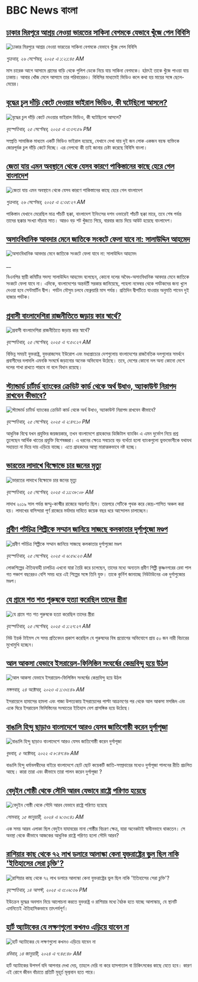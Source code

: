 # BBC News বাংলা## [ঢাকার মিরপুরে আশ্রয় নেওয়া ভারতের সাকিনা বেগমকে যেভাবে খুঁজে পেল বিবিসি ](https://www.bbc.com/bengali/articles/cddmg72zjgjo?at_medium=RSS&at_campaign=rss?at_campaign=githubrss)![ঢাকার মিরপুরে আশ্রয় নেওয়া ভারতের সাকিনা বেগমকে যেভাবে খুঁজে পেল বিবিসি ](https://ichef.bbci.co.uk/ace/ws/240/cpsprodpb/4755/live/6c2f43f0-9a30-11f0-928c-71dbb8619e94.jpg)_শুক্রবার, ২৬ সেপ্টেম্বর, ২০২৫ এ ১:২১:৪৫ AM_মাস চারেক আগে আসামে গ্রামের বাড়ি থেকে পুলিশ ডেকে নিয়ে যায় সাকিনা বেগমকে। হঠাৎই তাকে খুঁজে পাওয়া যায় ঢাকায়। আবার খোঁজ মেলে আসামে তার পরিবারেরও। বিবিসির মাধ্যমেই ভিডিও কলে কথা হয় মায়ের সঙ্গে ছেলে-মেয়ের।## [বৃদ্ধের চুল দাঁড়ি কেটে দেওয়ার ভাইরাল ভিডিও, কী ঘটেছিলো আসলে?](https://www.bbc.com/bengali/articles/cn8318np982o?at_medium=RSS&at_campaign=rss?at_campaign=githubrss)![বৃদ্ধের চুল দাঁড়ি কেটে দেওয়ার ভাইরাল ভিডিও, কী ঘটেছিলো আসলে?](https://ichef.bbci.co.uk/ace/ws/240/cpsprodpb/deb1/live/d6cf0300-9a1f-11f0-89b7-f92e020b4774.jpg)_বৃহস্পতিবার, ২৫ সেপ্টেম্বর, ২০২৫ এ ৩:৩৭:৫৯ PM_সম্প্রতি সামাজিক মাধ্যমে একটি ভিডিও ভাইরাল হয়েছে, যেখানে দেখা যায় দুই জন লোক একজন বয়স্ক ব্যক্তিকে জোরপূর্বক চুল দাঁড়ি কেটে দিচ্ছে। এর নেপথ্যে কী তাই জানার চেষ্টা করেছে বিবিসি বাংলা।## [জেতা যায় এমন অবস্থানে থেকে যেসব কারণে পাকিস্তানের কাছে হেরে গেল বাংলাদেশ](https://www.bbc.com/bengali/articles/c0ezrnjwl84o?at_medium=RSS&at_campaign=rss?at_campaign=githubrss)![জেতা যায় এমন অবস্থানে থেকে যেসব কারণে পাকিস্তানের কাছে হেরে গেল বাংলাদেশ](https://ichef.bbci.co.uk/ace/ws/240/cpsprodpb/2ec7/live/fcfcca70-9a4d-11f0-92db-77261a15b9d2.jpg)_শুক্রবার, ২৬ সেপ্টেম্বর, ২০২৫ এ ২:৩৫:২৭ AM_পাকিস্তান যেখানে মেরেছিল মাত্র পাঁচটি ছক্কা, বাংলাদেশ ইনিংসের দশম ওভারেই পাঁচটি ছক্কা মারে, তবে শেষ পর্যন্ত তাদের ছক্কার সংখ্যা দাঁড়ায় সাত। আরও বড় শট খুঁজতে গিয়ে, বারবার ক্যাচ দিয়ে আউট হয়েছে বাংলাদেশ।## [অসাংবিধানিক আবদার মেনে জাতিকে সংকটে ফেলা যাবে না: সালাউদ্দিন আহমেদ](https://www.bbc.co.uk/bengali/live/c4gk91k6p96t?at_medium=RSS&at_campaign=rss?at_campaign=githubrss)![অসাংবিধানিক আবদার মেনে জাতিকে সংকটে ফেলা যাবে না: সালাউদ্দিন আহমেদ](https://ichef.bbci.co.uk/ace/standard/240/cpsprodpb/6f60/live/67f9b8f0-9a22-11f0-97f5-bd38218a3641.jpg)__বিএনপির স্থায়ী কমিটির সদস্য সালাউদ্দিন আহমেদ বলেছেন, কোনো দলের অবৈধ-অসাংবিধানিক আবদার মেনে জাতিকে সংকটে ফেলা যাবে না। এদিকে, বাংলাদেশের অন্তর্বর্তী সরকার জানিয়েছে, পহেলা নভেম্বর থেকে পর্যটকদের জন্য খুলে দেওয়া হবে সেন্টমার্টিন দ্বীপ। পর্যটন মৌসুম চলবে ফেব্রুয়ারি মাস পর্যন্ত। প্রতিদিন দ্বীপটিতে যাওয়ার অনুমতি পাবেন দুই হাজার পর্যটক।## [প্রবাসী বাংলাদেশিরা রাজনীতিতে জড়ায় কার স্বার্থে?](https://www.bbc.com/bengali/articles/c4gqv4xyvleo?at_medium=RSS&at_campaign=rss?at_campaign=githubrss)![প্রবাসী বাংলাদেশিরা রাজনীতিতে জড়ায় কার স্বার্থে?](https://ichef.bbci.co.uk/ace/ws/240/cpsprodpb/d39f/live/018747c0-99a2-11f0-92db-77261a15b9d2.png)_বৃহস্পতিবার, ২৫ সেপ্টেম্বর, ২০২৫ এ ৭:৫০:২৭ AM_বিভিন্ন সময়ই যুক্তরাষ্ট্র, যুক্তরাজ্যসহ ইউরোপ এবং মধ্যপ্রাচ্যের দেশগুলোয় বাংলাদেশের রাজনৈতিক দলগুলোর সমর্থনে প্রবাসীদের দলাদলি এমনকি সংঘর্ষে জড়ানোর অনেক অভিযোগ উঠেছে। তবে, দেশের কোনো দল অন্য কোনো দেশে দলের শাখা রাখতে পারবে না বলে বিধান রয়েছে।## [স্ট্যান্ডার্ড চার্টার্ড ব্যাংকের ক্রেডিট কার্ড থেকে অর্থ উধাও, অ্যাকাউন্ট নিরাপদ রাখবেন কীভাবে?](https://www.bbc.com/bengali/articles/cewnjv8j08go?at_medium=RSS&at_campaign=rss?at_campaign=githubrss)![স্ট্যান্ডার্ড চার্টার্ড ব্যাংকের ক্রেডিট কার্ড থেকে অর্থ উধাও, অ্যাকাউন্ট নিরাপদ রাখবেন কীভাবে?](https://ichef.bbci.co.uk/ace/ws/240/cpsprodpb/1287/live/066470e0-9a12-11f0-92db-77261a15b9d2.jpg)_বৃহস্পতিবার, ২৫ সেপ্টেম্বর, ২০২৫ এ ২:৪৭:১০ PM_আধুনিক বিশ্বে যখন প্রযুক্তির জয়জয়কার, তখন বাংলাদেশে গ্রাহকদের ডিজিটাল ব্যাংকিং এ এমন দুর্ভোগ নিয়ে প্রশ্ন তুলেছেন আর্থিক খাতের প্রযুক্তি বিশেষজ্ঞরা। এ ধরনের ক্ষেত্রে সবচেয়ে বড় ব্যর্থতা হলো ব্যাংকগুলো ভুক্তভোগীকে যথাযথ সহায়তা না দিয়ে দায় এড়িয়ে যাচ্ছে। এতে গ্রাহকদের আস্থা মারাত্মকভাবে নষ্ট হচ্ছে।## [ভারতের লাদাখে বিক্ষোভে চার জনের মৃত্যু](https://www.bbc.com/bengali/articles/c9dx9zl1g1vo?at_medium=RSS&at_campaign=rss?at_campaign=githubrss)![ভারতের লাদাখে বিক্ষোভে চার জনের মৃত্যু](https://ichef.bbci.co.uk/ace/ws/240/cpsprodpb/b07f/live/1eefabf0-99fb-11f0-97f5-bd38218a3641.jpg)_বৃহস্পতিবার, ২৫ সেপ্টেম্বর, ২০২৫ এ ১১:৩৮:০৮ AM_লাদাখ ২০১৯ সাল পর্যন্ত জম্মু-কাশ্মীর রাজ্যের অন্তর্গত ছিল। তারপরে সেটিকে পৃথক করে কেন্দ্র-শাসিত অঞ্চল করা হয়। লাদাখের বাসিন্দারা পূর্ণ রাজ্যের মর্যাদার দাবিতে কয়েক বছর ধরে আন্দোলন চালাচ্ছেন।## [প্রবীণ পটচিত্র শিল্পীকে সম্মান জানিয়ে সাজছে কলকাতার দুর্গাপুজো মণ্ডপ](https://www.bbc.com/bengali/articles/cy8rr4kd1y3o?at_medium=RSS&at_campaign=rss?at_campaign=githubrss)![প্রবীণ পটচিত্র শিল্পীকে সম্মান জানিয়ে সাজছে কলকাতার দুর্গাপুজো মণ্ডপ](https://ichef.bbci.co.uk/ace/ws/240/cpsprodpb/c5af/live/a159d1f0-9871-11f0-8ac5-61a603230ddd.jpg)_বৃহস্পতিবার, ২৫ সেপ্টেম্বর, ২০২৫ এ ৬:৫৯:২৩ AM_লোকশিল্পের ঐতিহ্যবাহী চালচিত্র এখনো যারা তৈরি করে চলেছেন, তাদের মধ্যে অন্যতম প্রবীণ শিল্পী কৃষ্ণনগরের রেবা পাল গত পঞ্চাশ বছরেরও বেশি সময় ধরে এই শিল্পের সঙ্গে তিনি যুক্ত। তাকে কুর্নিশ জানাচ্ছে নিউটাউনের এক দুর্গাপুজোর মণ্ডপ।## [যে গ্রামে শত শত পুরুষকে হত্যা করেছিল তাদের স্ত্রীরা](https://www.bbc.com/bengali/articles/cpw1kdky0qwo?at_medium=RSS&at_campaign=rss?at_campaign=githubrss)![যে গ্রামে শত শত পুরুষকে হত্যা করেছিল তাদের স্ত্রীরা](https://ichef.bbci.co.uk/ace/ws/240/cpsprodpb/21a7/live/1c168840-991f-11f0-858a-a904eacbef23.jpg)_বৃহস্পতিবার, ২৫ সেপ্টেম্বর, ২০২৫ এ ১:২৭:২৭ AM_নিউ ইয়র্ক টাইমস সে সময় প্রতিবেদন প্রকাশ করেছিল যে পুরুষদের বিষ প্রয়োগের অভিযোগে প্রায় ৫০ জন নারী বিচারের মুখোমুখি হচ্ছেন।## [আল আকসা যেভাবে ইসরায়েল-ফিলিস্তিন সংঘর্ষের কেন্দ্রবিন্দু হয়ে উঠল](https://www.bbc.com/bengali/articles/cw9v2vr7jdpo?at_medium=RSS&at_campaign=rss?at_campaign=githubrss)![আল আকসা যেভাবে ইসরায়েল-ফিলিস্তিন সংঘর্ষের কেন্দ্রবিন্দু হয়ে উঠল](https://ichef.bbci.co.uk/ace/ws/240/cpsprodpb/29c7/live/de7fe310-71b0-11ee-b315-7d1db3f558c6.jpg)_মঙ্গলবার, ২৪ অক্টোবর, ২০২৩ এ ১:৩৩:৪৯ AM_ইসরায়েলে হামাসের হামলা এবং গাজা উপত্যকায় ইসরায়েলের পাল্টা আক্রমণের পর থেকে আল আকসা মসজিদ এবং একে ঘিরে ইসরায়েল ফিলিস্তিনের সংঘাতের ইতিহাস বেশ প্রাসঙ্গিক হয়ে উঠেছে।## [বাঙালি হিন্দু ছাড়াও বাংলাদেশে আরও যেসব জাতিগোষ্ঠী করেন দুর্গাপূজা](https://www.bbc.com/bengali/news-63121153?at_medium=RSS&at_campaign=rss?at_campaign=githubrss)![বাঙালি হিন্দু ছাড়াও বাংলাদেশে আরও যেসব জাতিগোষ্ঠী করেন দুর্গাপূজা](https://ichef.bbci.co.uk/ace/standard/240/cpsprodpb/85EF/production/_126978243_tripura.jpg)_বুধবার, ৫ অক্টোবর, ২০২২ এ ৮:৪৭:৪৬ AM_বাঙালি হিন্দু ধর্মাবলম্বীদের বাইরে বাংলাদেশে ছোট ছোট কয়েকটি জাতি-সম্প্রদায়ের মধ্যেও দুর্গাপূজা পালনের রীতি প্রচলিত আছে। কারা তারা এবং কীভাবে তারা পালন করেন দুর্গাপূজা ?## [বেদুইন গোষ্ঠী থেকে সৌদি আরব যেভাবে রাষ্ট্রে পরিণত হয়েছে](https://www.bbc.com/bengali/articles/cv245k80eyyo?at_medium=RSS&at_campaign=rss?at_campaign=githubrss)![বেদুইন গোষ্ঠী থেকে সৌদি আরব যেভাবে রাষ্ট্রে পরিণত হয়েছে](https://ichef.bbci.co.uk/ace/ws/240/cpsprodpb/a416/live/85d0e1a0-a226-11ee-bfd7-bb32476b6a5c.jpg)_সোমবার, ১৫ জানুয়ারী, ২০২৪ এ ৯:৩০:৪১ AM_এক সময় আরব এলাকা ছিল বেদুইন যাযাবরের নানা গোষ্ঠীর বিচরণ ক্ষেত্র, যারা অনেকটাই স্বাধীনভাবে থাকতেন। সে অবস্থা থেকে কীভাবে আজকের আধুনিক রাষ্ট্রে পরিণত হলো সৌদি আরব?## [রাশিয়ার কাছ থেকে ৭২ লাখ ডলারে আলাস্কা কেনা যুক্তরাষ্ট্রের ভুল ছিল নাকি 'ইতিহাসের সেরা চুক্তি'?](https://www.bbc.com/bengali/articles/c2kzpq131nzo?at_medium=RSS&at_campaign=rss?at_campaign=githubrss)![রাশিয়ার কাছ থেকে ৭২ লাখ ডলারে আলাস্কা কেনা যুক্তরাষ্ট্রের ভুল ছিল নাকি 'ইতিহাসের সেরা চুক্তি'?](https://ichef.bbci.co.uk/ace/ws/240/cpsprodpb/72b4/live/8b981eb0-78ed-11f0-8071-1788c7e8ae0e.jpg)_বৃহস্পতিবার, ১৪ আগস্ট, ২০২৫ এ ৩:০৯:৩৬ PM_ইউক্রেন যুদ্ধের অবসান নিয়ে আলোচনা করতে যুক্তরাষ্ট্র ও রাশিয়ার মধ্যে বৈঠক হতে যাচ্ছে আলাস্কায়, যে স্থানটি এমনিতেই ঐতিহাসিকভাবে তাৎপর্যপূর্ণ।## [হার্ট অ্যাটাকের যে লক্ষণগুলো কখনও এড়িয়ে যাবেন না](https://www.bbc.com/bengali/articles/c72yqzd5q1jo?at_medium=RSS&at_campaign=rss?at_campaign=githubrss)![হার্ট অ্যাটাকের যে লক্ষণগুলো কখনও এড়িয়ে যাবেন না](https://ichef.bbci.co.uk/ace/ws/240/cpsprodpb/d550/live/00b4c4d0-a31d-11ee-a161-25dd32717e28.jpg)_রবিবার, ১৪ জানুয়ারী, ২০২৪ এ ৭:৪৫:৪৮ AM_হার্ট অ্যাটাকের উপসর্গ যদি আপনার দেখা দেয়, তাহলে দেরি না করে হাসপাতাল বা চিকিৎসকের কাছে যেতে হবে। কারণ এই রোগে জীবন বাঁচাতে প্রতিটি মুহূর্ত মূল্যবান হতে পারে।